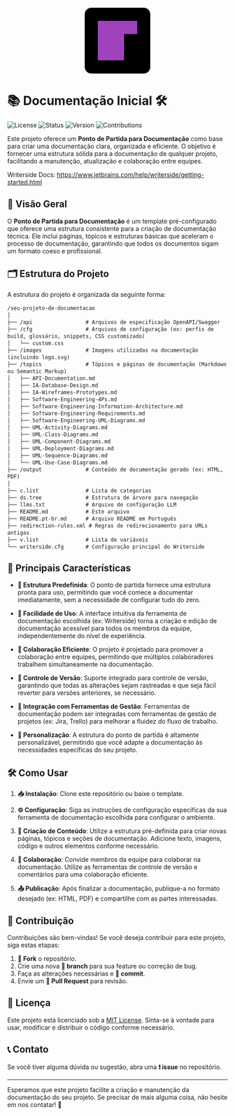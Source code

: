 <p align="center">
  <img src="images/logo.svg" alt="Logo do Ponto de Partida para Documentação" width="150">
</p>

# 📚 Documentação Inicial 🛠️

![License](https://img.shields.io/badge/License-MIT-blue.svg)
![Status](https://img.shields.io/badge/Status-Ativo-brightgreen)
![Version](https://img.shields.io/badge/Version-1.0.0-orange)
![Contributions](https://img.shields.io/badge/Contributions-Welcome-green)

Este projeto oferece um **Ponto de Partida para Documentação** como base para criar uma documentação clara, organizada e eficiente. O objetivo é fornecer uma estrutura sólida para a documentação de qualquer projeto, facilitando a manutenção, atualização e colaboração entre equipes.

Writerside Docs: https://www.jetbrains.com/help/writerside/getting-started.html


## 🌟 Visão Geral

O **Ponto de Partida para Documentação** é um template pré-configurado que oferece uma estrutura consistente para a criação de documentação técnica. Ele inclui páginas, tópicos e estruturas básicas que aceleram o processo de documentação, garantindo que todos os documentos sigam um formato coeso e profissional.

## 🗂️ Estrutura do Projeto

A estrutura do projeto é organizada da seguinte forma:

```
/seu-projeto-de-documentacao
│
├── /api                 # Arquivos de especificação OpenAPI/Swagger
├── /cfg                 # Arquivos de configuração (ex: perfis de build, glossário, snippets, CSS customizado)
│   └── custom.css
├── /images              # Imagens utilizadas na documentação (incluindo logo.svg)
├── /topics              # Tópicos e páginas de documentação (Markdown ou Semantic Markup)
│   ├── API-Documentation.md
│   ├── IA-Database-Design.md
│   ├── IA-Wireframes-Prototypes.md
│   ├── Software-Engineering-4Ps.md
│   ├── Software-Engineering-Information-Architecture.md
│   ├── Software-Engineering-Requirements.md
│   ├── Software-Engineering-UML-Diagrams.md
│   ├── UML-Activity-Diagrams.md
│   ├── UML-Class-Diagrams.md
│   ├── UML-Component-Diagrams.md
│   ├── UML-Deployment-Diagrams.md
│   ├── UML-Sequence-Diagrams.md
│   └── UML-Use-Case-Diagrams.md
├── /output              # Conteúdo de documentação gerado (ex: HTML, PDF)
│
├── c.list               # Lista de categorias
├── ds.tree              # Estrutura de árvore para navegação
├── llms.txt             # Arquivo de configuração LLM
├── README.md            # Este arquivo
├── README.pt-br.md      # Arquivo README em Português
├── redirection-rules.xml # Regras de redirecionamento para URLs antigas
├── v.list               # Lista de variáveis
└── writerside.cfg       # Configuração principal do Writerside
```

## 🚀 Principais Características

-   **📂 Estrutura Predefinida**: O ponto de partida fornece uma estrutura pronta para uso, permitindo que você comece a documentar imediatamente, sem a necessidade de configurar tudo do zero.

-   **🎯 Facilidade de Uso**: A interface intuitiva da ferramenta de documentação escolhida (ex: Writerside) torna a criação e edição de documentação acessível para todos os membros da equipe, independentemente do nível de experiência.

-   **🤝 Colaboração Eficiente**: O projeto é projetado para promover a colaboração entre equipes, permitindo que múltiplos colaboradores trabalhem simultaneamente na documentação.

-   **🔄 Controle de Versão**: Suporte integrado para controle de versão, garantindo que todas as alterações sejam rastreadas e que seja fácil reverter para versões anteriores, se necessário.

-   **🔗 Integração com Ferramentas de Gestão**: Ferramentas de documentação podem ser integradas com ferramentas de gestão de projetos (ex: Jira, Trello) para melhorar a fluidez do fluxo de trabalho.

-   **🎨 Personalização**: A estrutura do ponto de partida é altamente personalizável, permitindo que você adapte a documentação às necessidades específicas do seu projeto.

## 🛠️ Como Usar

1.  **📥 Instalação**: Clone este repositório ou baixe o template.

2.  **⚙️ Configuração**: Siga as instruções de configuração específicas da sua ferramenta de documentação escolhida para configurar o ambiente.

3.  **📝 Criação de Conteúdo**: Utilize a estrutura pré-definida para criar novas páginas, tópicos e seções de documentação. Adicione texto, imagens, código e outros elementos conforme necessário.

4.  **👥 Colaboração**: Convide membros da equipe para colaborar na documentação. Utilize as ferramentas de controle de versão e comentários para uma colaboração eficiente.

5.  **📤 Publicação**: Após finalizar a documentação, publique-a no formato desejado (ex: HTML, PDF) e compartilhe com as partes interessadas.

## 🤝 Contribuição

Contribuições são bem-vindas! Se você deseja contribuir para este projeto, siga estas etapas:

1.  **🍴 Fork** o repositório.
2.  Crie uma nova **🌿 branch** para sua feature ou correção de bug.
3.  Faça as alterações necessárias e **💾 commit**.
4.  Envie um **🔀 Pull Request** para revisão.

## 📜 Licença

Este projeto está licenciado sob a [MIT License](LICENSE). Sinta-se à vontade para usar, modificar e distribuir o código conforme necessário.

## 📞 Contato

Se você tiver alguma dúvida ou sugestão, abra uma **❗ issue** no repositório.

---

Esperamos que este projeto facilite a criação e manutenção da documentação do seu projeto. Se precisar de mais alguma coisa, não hesite em nos contatar! 🚀
